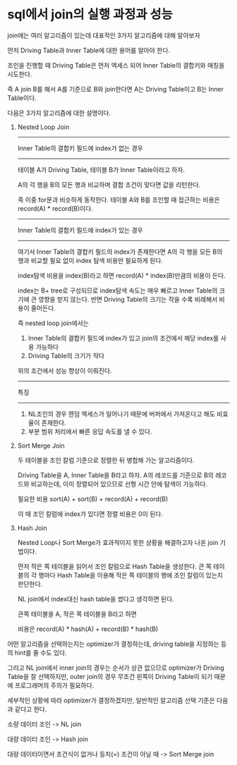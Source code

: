 # sql에서 join의 실행 과정과 성능

join에는 여러 알고리즘이 있는데 대표적인 3가지 알고리즘에 대해 알아보자

먼저 Driving Table과 Inner Table에 대한 용어를 알아야 한다.

조인을 진행할 때 Driving Table은 먼저 엑세스 되어 Inner Table의 결합키와 매칭을 시도한다.

즉 A join B를 해서 A를 기준으로 B와 join한다면 A는 Driving Table이고 B는 Inner Table이다.

다음은 3가지 알고리즘에 대한 설명이다.

1. Nested Loop Join

    ---
    Inner Table의 결합키 필드에 index가 없는 경우

    ---
    테이블 A가 Driving Table, 테이블 B가 Inner Table이라고 하자.

    A의 각 행을 B의 모든 행과 비교하며 결합 조건이 맞다면 값을 리턴한다.

    즉 이중 for문과 비슷하게 동작한다. 테이블 A와 B를 조인할 때 접근하는 비용은 record(A) * record(B)이다.
    
    ---
    Inner Table의 결합키 필드에 index가 있는 경우

    ---
    여기서 Inner Table의 결합키 필드의 index가 존재한다면 A의 각 행을 모든 B의 행과 비교할 필요 없이 index 탐색 비용만 필요하게 된다. 

    index탐색 비용을 index(B)라고 하면 record(A) * index(B)만큼의 비용이 든다.

    index는 B+ tree로 구성되므로 index탐색 속도는 매우 빠르고 Inner Table의 크기에 큰 영향을 받지 않는다. 반면 Driving Table의 크기는 작을 수록 비례해서 비용이 줄어든다.

    즉 nested loop join에서는 
    1. Inner Table의 결합키 필드에 index가 있고 join의 조건에서 해당 index를 사용 가능하다 
    2. Driving Table의 크기가 작다

    위의 조건에서 성능 향상이 이뤄진다.

    ---
    특징

    ---
    1. NL조인의 경우 렌덤 엑세스가 일어나기 때문에 버퍼에서 가져온다고 해도 비효율이 존재한다.
    2. 부분 범위 처리에서 빠른 응답 속도를 낼 수 있다.

2. Sort Merge Join

    두 테이블을 조인 칼럼 기준으로 정렬한 뒤 병합해 가는 알고리즘이다.

    Driving Table을 A, Inner Table을 B라고 하자.
    A의 레코드를 기준으로 B의 레코드와 비교하는데, 이미 정렬되어 있으므로 선형 시간 안에 탐색이 가능하다.

    필요한 비용 sort(A) + sort(B) + record(A) + record(B)

    이 때 조인 칼럼에 index가 있다면 정렬 비용은 0이 된다.

3. Hash Join

    Nested Loop나 Sort Merge가 효과적이지 못한 상황을 해결하고자 나온 join 기법이다.

    먼저 작은 쪽 테이블을 읽어서 조인 칼럼으로 Hash Table을 생성한다. 큰 쪽 테이블의 각 행마다 Hash Table을 이용해 작은 쪽 테이블의 행에 조인 칼럼이 있는지 판단한다.

    NL join에서 index대신 hash table을 썼다고 생각하면 된다.

    큰쪽 테이블을 A, 작은 쪽 테이블을 B라고 하면

    비용은 record(A) * hash(A) + record(B) * hash(B)
    
어떤 알고리즘을 선택하는지는 optimizer가 결정하는데, driving table을 지정하는 등의 hint를 줄 수도 있다.

그리고 NL join에서 inner join의 경우는 순서가 상관 없으므로 optimizer가 Driving Table을 잘 선택하지만, outer join의 경우 무조건 왼쪽이 Driving Table이 되기 때문에 프로그래머의 주의가 필요하다.

세부적인 상황에 따라 optimizer가 결정하겠지만, 일반적인 알고리즘 선택 기준은 다음과 같다고 한다.

소량 데이터 조인 -> NL join

대량 데이터 조인 -> Hash join

대량 데이터이면서 조건식이 없거나 등치(=) 조건이 아닐 때 -> Sort Merge join
